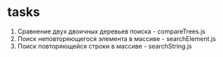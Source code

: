 # tasks

1. Сравнение двух двоичных деревьев поиска - compareTrees.js
2. Поиск неповторяющегося элемента в массиве - searchElement.js
3. Поиск повторяющейся строки в массиве - searchString.js
